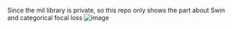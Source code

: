 Since the mil library is private, so this repo only shows the part about Swin and categorical focal loss
![image](https://github.com/zhihao0611/Part-of-the-Code/blob/main/results/result1.PNG)
